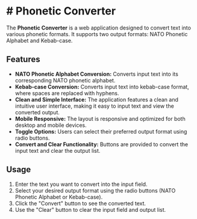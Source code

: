 # # Phonetic Converter

The **Phonetic Converter** is a web application designed to convert text into various phonetic formats. It supports two output formats: NATO Phonetic Alphabet and Kebab-case.

## Features

- **NATO Phonetic Alphabet Conversion:** Converts input text into its corresponding NATO phonetic alphabet.
- **Kebab-case Conversion:** Converts input text into kebab-case format, where spaces are replaced with hyphens.
- **Clean and Simple Interface:** The application features a clean and intuitive user interface, making it easy to input text and view the converted output.
- **Mobile Responsive:** The layout is responsive and optimized for both desktop and mobile devices.
- **Toggle Options:** Users can select their preferred output format using radio buttons.
- **Convert and Clear Functionality:** Buttons are provided to convert the input text and clear the output list.

## Usage

1. Enter the text you want to convert into the input field.
2. Select your desired output format using the radio buttons (NATO Phonetic Alphabet or Kebab-case).
3. Click the "Convert" button to see the converted text.
4. Use the "Clear" button to clear the input field and output list.


